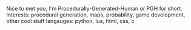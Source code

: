 Nice to met you, I'm Procedurally-Generated-Human or PGH for short.
Interests: procedural generation, maps, probability, game development, other cool stuff
langauges: python, lua, html, css, c

<!---
Procedurally-Generated-Human/Procedurally-Generated-Human is a ✨ special ✨ repository because its `README.md` (this file) appears on your GitHub profile.
You can click the Preview link to take a look at your changes.
--->
